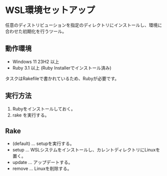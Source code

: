 # WSL環境セットアップ

任意のディストリビューションを指定のディレクトリにインストールし、環境に合わせた初期化を行うツール。

## 動作環境

- Windows 11 23H2 以上
- Ruby 3.1 以上 (Ruby Installerでインストール済み)

タスクはRakefileで書かれているため、Rubyが必要です。

## 実行方法

1. Rubyをインストールしておく。
2. rake を実行する。

## Rake

- (default) ... setupを実行する。
- setup ... WSLシステムをインストールし、カレントディレクトリにLinuxを置く。
- update ... アップデートする。
- remove ... Linuxを削除する。
